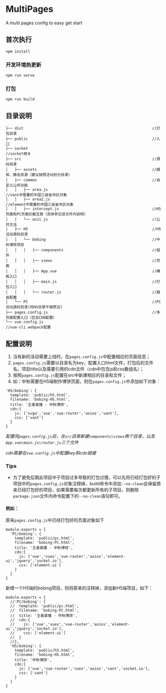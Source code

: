 # MultiPages
A multi pages config to easy get start
## 首次执行
```
npm install
```

### 开发环境热更新
```
npm run serve
```

### 打包
```
npm run build
```

## 目录说明

```
├── dist                                                          //打包目录
├── public                                                        //入口
├── socket                                                        //socket相关
├── src                                                           //源码目录
│   ├── assets                                                    //媒体、静态资源（建议按照活动划分目录）
│   ├── common                                                    //自定义公共功能
│   │   ├── area.js                                               //vant中需要的中国三级省市区对象
│   │   ├── area2.js                                              //element中需要的中国三级省市区对象
│   │   ├── intercept.js                                          //H5页面和PC页面拦截互跳（具体参见该文件内说明）
│   │   └── unit.js                                               //公共方法
│   ├── H5                                                        //H5活动源码目录
│   │   └── bobing                                                //中秋博饼项目
│   │   │   ├── components                                        //组件
│   │   │   ├── views                                             //页面
│   │   │   ├── App.vue                                           //模板入口
│   │   │   ├── main.js                                           //打包入口
│   │   │   └── router.js                                         //路由配置
│   └── PC                                                        //PC活动源码目录(同H5目录不做赘述)
├── pages.config.js                                               //多页面配置入口（包含CDN配置）
└── vue.config.js                                                 //vue-cli webpack配置
```

## 配置说明
1. 当有新的活动需要上线时，在`pages.config.js`中配置相应的页面信息；
2. `pages.config.js`需要以目录名为key，配置入口html文件，打包后的文件名，项目title以及需要引用的cdn文件（cdn中包含js和css数组名）；
3. 按照`pages.config.js`配置在src中新建相应的目录和文件；
4. 如：中秋需要在H5端制作博饼页面，则在`pages.config.js`中添加如下对象：
```
'H5/bobing': {
  template: 'public/h5.html',
  filename: 'bobing-H5.html',
  title: '王者直播 - 中秋博饼',
  cdn:{
    js: ['svga','vue','vue-router','axios','vant'],
    css: ['vant']
  }
}
```
*配置完`pages.config.js`后，在`src`目录新建`components\views`两个目录，以及`App.vue\main.js\router.js`三个文件*

*cdn需要在`vue.config.js`中配置key和cdn链接*

### Tips
* 为了避免后期此项目中子项目过多导致的打包过慢，可以先将已经打包好的子项目中的`pages.config.js`对象注释掉，build命令中添加`--no-clean`会保留原来已经打包好的项目，如果需要每次都更新所有的子项目，则删除`package.json`文件内命令配置下的`--no-clean`语句即可。
#### 例如：
原来`pages.config.js`中已经打包好的页面对象如下
```
module.exports = {
  'PC/bobing': {
    template: 'public/pc.html',
    filename: 'bobing-PC.html',
    title: '王者直播 - 中秋博饼',
    cdn:{
      js: ['vue','vuex','vue-router','axios','element-ui','jquery','socket.io'],
      css: ['element-ui']
    }
  }
}
```
新增一个H5端的bobing项目，则将原来的注释掉，添加新H5端项目，如下：
```
module.exports = {
  //'PC/bobing': {
  //  template: 'public/pc.html',
  //  filename: 'bobing-PC.html',
  //  title: '王者直播 - 中秋博饼',
  //  cdn:{
  //    js: ['vue','vuex','vue-router','axios','element-ui','jquery','socket.io'],
  //    css: ['element-ui']
  //  }
  //},
  'H5/bobing': {
    template: 'public/h5.html',
    filename: 'bobing-H5.html',
    title: '中秋博饼',
    cdn:{
      js: ['vue','vue-router','vuex','axios','vant','socket.io'],
      css: ['vant']
    }
  }
}
```
